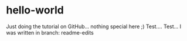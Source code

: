 # hello-world
Just doing the tutorial on GitHub... nothing special here ;)
Test.... Test...
I was written in branch: readme-edits

